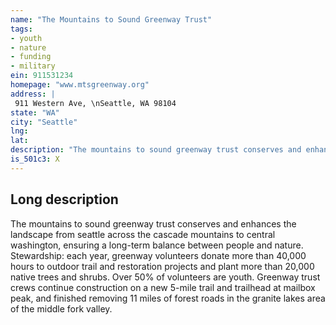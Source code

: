 ```yaml
---
name: "The Mountains to Sound Greenway Trust"
tags:
- youth
- nature
- funding
- military
ein: 911531234
homepage: "www.mtsgreenway.org"
address: |
 911 Western Ave, \nSeattle, WA 98104
state: "WA"
city: "Seattle"
lng: 
lat: 
description: "The mountains to sound greenway trust conserves and enhances the landscape from seattle across the cascade mountains to central washington, ensuring a long-term balance between people and nature. "
is_501c3: X
---
```


## Long description

The mountains to sound greenway trust conserves and enhances the landscape from seattle across the cascade mountains to central washington, ensuring a long-term balance between people and nature. Stewardship: each year, greenway volunteers donate more than 40,000 hours to outdoor trail and restoration projects and plant more than 20,000 native trees and shrubs. Over 50% of volunteers are youth. Greenway trust crews continue construction on a new 5-mile trail and trailhead at mailbox peak, and finished removing 11 miles of forest roads in the granite lakes area of the middle fork valley. 
